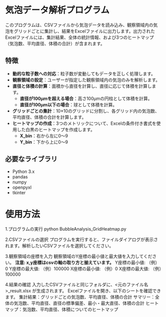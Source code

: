 # 気泡データ解析プログラム

このプログラムは、CSVファイルから気泡データを読み込み、観察領域内の気泡をグリッドごとに集計し、結果をExcelファイルに出力します。出力されたExcelファイルには、集計結果、全体の統計情報、および3つのヒートマップ（気泡数、平均直径、体積の合計）が含まれます。

## 特徴

- **動的な粒子数への対応**：粒子数が変動してもデータを正しく処理します。
- **観察領域の設定**：ユーザーが指定した観察領域内の気泡のみを解析します。
- **直径と体積の計算**：面積から直径を計算し、直径に応じて体積を計算します。
  - **直径が100µmを超える場合**：高さ100µmの円柱として体積を計算。
  - **直径が100µm以下の場合**：球として体積を計算。
- **グリッドごとの集計**：10×10のグリッドに分割し、各グリッド内の気泡数、平均直径、体積の合計を計算します。
- **ヒートマップの作成**：3つのメトリックについて、Excelの条件付き書式を使用した白黒のヒートマップを作成します。
  - **X_bin**：右から左に0～9
  - **Y_bin**：下から上に0～9

## 必要なライブラリ

- Python 3.x
- pandas
- numpy
- openpyxl
- tkinter

# 使用方法
1.プログラムの実行
python BubbleAnalysis_GridHeatmap.py

2.CSVファイルの選択
プログラムを実行すると、ファイルダイアログが表示されます。解析したいCSVファイルを選択してください。

3.観察領域の座標を入力
観察領域のY座標の最小値と最大値を入力してください。
**注意: x,y座標はcsvの軸の取り方と揃えています。**
Y座標の最小値: （例）0
Y座標の最大値: （例）100000
X座標の最小値: （例）0
X座標の最大値: （例）100000

4.結果の確認
入力したCSVファイルと同じフォルダに、<元のファイル名>_result.xlsx が生成されます。
Excelファイルを開き、以下のシートを確認できます。
集計結果：グリッドごとの気泡数、平均直径、体積の合計
サマリー：全体の気泡数、平均直径、直径の標準偏差、最小・最大直径、体積の合計
ヒートマップ：気泡数、平均直径、体積についてのヒートマップ